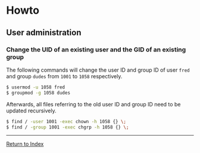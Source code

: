 # Howto

## User administration

### Change the UID of an existing user and the GID of an existing group

The following commands will change the user ID and group ID of user `fred` and group `dudes` from `1001` to `1058` respectively.

```bash
$ usermod -u 1058 fred
$ groupmod -g 1058 dudes
```

Afterwards, all files referring to the old user ID and group ID need to be updated recursively.

```bash
$ find / -user 1001 -exec chown -h 1058 {} \;
$ find / -group 1001 -exec chgrp -h 1058 {} \;
```

---
[Return to Index](../README.md)
